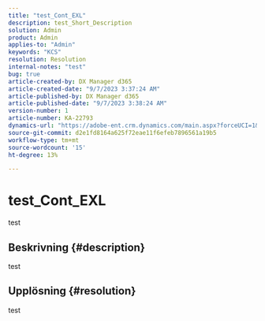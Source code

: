 ```yaml
---
title: "test_Cont_EXL"
description: test_Short_Description
solution: Admin
product: Admin
applies-to: "Admin"
keywords: "KCS"
resolution: Resolution
internal-notes: "test"
bug: true
article-created-by: DX Manager d365
article-created-date: "9/7/2023 3:37:24 AM"
article-published-by: DX Manager d365
article-published-date: "9/7/2023 3:38:24 AM"
version-number: 1
article-number: KA-22793
dynamics-url: "https://adobe-ent.crm.dynamics.com/main.aspx?forceUCI=1&pagetype=entityrecord&etn=knowledgearticle&id=6e2561db-2f4d-ee11-be6e-6045bd0065f9"
source-git-commit: d2e1fd8164a625f72eae11f6efeb7896561a19b5
workflow-type: tm+mt
source-wordcount: '15'
ht-degree: 13%

---
```


# test_Cont_EXL


test

## Beskrivning {#description}

test

## Upplösning {#resolution}


test
